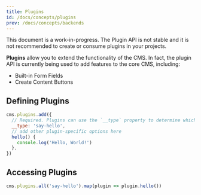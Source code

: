 ```yaml
---
title: Plugins
id: /docs/concepts/plugins
prev: /docs/concepts/backends
---
```


<tip>This document is a work-in-progress. The Plugin API is not stable and it is not recommended to create or consume plugins in your projects.</tip>

**Plugins** allow you to extend the functionality of the CMS. In fact, the plugin API is currently being used to add features to the core CMS, including:

- Built-in Form Fields
- Create Content Buttons

## Defining Plugins

```javascript
cms.plugins.add({
  // Required. Plugins can use the `__type` property to determine which other plugins they can communicate with
  __type: 'say-hello',
  // add other plugin-specific options here
  hello() {
    console.log('Hello, World!')
  },
})
```

## Accessing Plugins

```javascript
cms.plugins.all('say-hello').map(plugin => plugin.hello())
```
